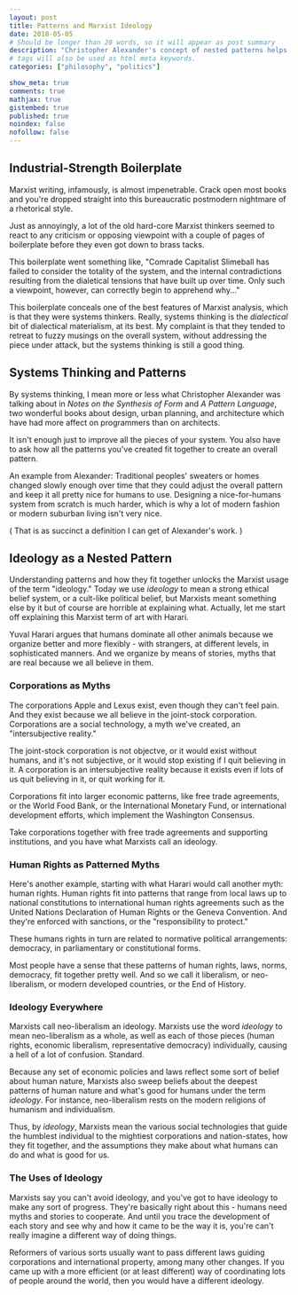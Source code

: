 ```yaml
---
layout: post
title: Patterns and Marxist Ideology
date: 2018-05-05
# Should be longer than 20 words, so it will appear as post summary
description: "Christopher Alexander's concept of nested patterns helps explain how Marxists thought about ideology"
# tags will also be used as html meta keywords.
categories: ["philosophy", "politics"]

show_meta: true
comments: true
mathjax: true
gistembed: true
published: true
noindex: false
nofollow: false
---
```


## Industrial-Strength Boilerplate
Marxist writing, infamously, is almost impenetrable. Crack open most books and
you're dropped straight into this bureaucratic postmodern nightmare of a
rhetorical style.

Just as annoyingly, a lot of the old hard-core Marxist thinkers seemed to react
to any criticism or opposing viewpoint with a couple of pages of boilerplate
before they even got down to brass tacks. 

This boilerplate went something like, "Comrade Capitalist Slimeball has failed
to consider the totality of the system, and the internal contradictions
resulting from the dialetical tensions that have built up over time. Only such a
viewpoint, however, can correctly begin to apprehend why..."

This boilerplate conceals one of the best features of Marxist analysis, which is
that they were systems thinkers. Really, systems thinking is the *dialectical*
bit of dialectical materialism, at its best. My complaint is that they tended to
retreat to fuzzy musings on the overall system, without addressing the piece
under attack, but the systems thinking is still a good thing.

## Systems Thinking and Patterns
By systems thinking, I mean more or less what Christopher Alexander was talking
about in *Notes on the Synthesis of Form* and *A Pattern Language*, two wonderful
books about design, urban planning, and architecture which have had more affect
on programmers than on architects.

It isn't enough just to improve all the pieces of your system. You also have to
ask how all the patterns you've created fit together to create an overall
pattern. 

An example from Alexander: Traditional peoples' sweaters or homes changed slowly
enough over time that they could adjust the overall pattern and keep it all
pretty nice for humans to use. Designing a nice-for-humans system from scratch
is much harder, which is why a lot of modern fashion or modern suburban living
isn't very nice.

( That is as succinct a definition I can get of Alexander's work. )

## Ideology as a Nested Pattern
Understanding patterns and how they fit together unlocks the Marxist usage of
the term "ideology." Today we use *ideology* to mean a strong ethical belief
system, or a cult-like political belief, but Marxists meant something else by it
but of course are horrible at explaining what. Actually, let me start off
explaining this Marxist term of art with Harari. 

Yuval Harari argues that humans dominate all other animals because we organize
better and more flexibly - with strangers, at different levels, in sophisticated
manners. And we organize by means of stories, myths that are real because we all
believe in them.

### Corporations as Myths
The corporations Apple and Lexus exist, even though they can't feel pain. And
they exist because we all believe in the joint-stock corporation. Corporations
are a social technology, a myth we've created, an "intersubjective reality."

The joint-stock corporation is not objectve, or it would exist without
humans, and it's not subjective, or it would stop existing if I quit believing
in it. A corporation is an intersubjective reality because it exists even if
lots of us quit believing in it, or quit working for it.

Corporations fit into larger economic patterns, like free trade agreements, or
the World Food Bank, or the International Monetary Fund, or international
development efforts, which implement the Washington Consensus.

Take corporations together with free trade agreements and supporting
institutions, and you have what Marxists call an ideology.

### Human Rights as Patterned Myths
Here's another example, starting with what Harari would call another myth: human
rights. Human rights fit into patterns that range from local laws up to national
constitutions to international human rights agreements such as the United
Nations Declaration of Human Rights or the Geneva Convention. And they're
enforced with sanctions, or the "responsibility to protect."

These humans rights in turn are related to normative political arrangements:
democracy, in parliamentary or constitutional forms.

Most people have a sense that these patterns of human rights, laws, norms,
democracy, fit together pretty well. And so we call it liberalism, or
neo-liberalism, or modern developed countries, or the End of History.

### Ideology Everywhere
Marxists call neo-liberalism an ideology. Marxists use the word *ideology* to
mean neo-liberalism as a whole, as well as each of those pieces (human rights,
economic liberalism, representative democracy) individually, causing a hell of a
lot of confusion. Standard.

Because any set of economic policies and laws reflect some sort of belief about
human nature, Marxists also sweep beliefs about the deepest patterns of human
nature and what's good for humans under the term *ideology*. For instance,
neo-liberalism rests on the modern religions of humanism and individualism.

Thus, by *ideology*, Marxists mean the various social technologies that guide the
humblest individual to the mightiest corporations and nation-states, how they
fit together, and the assumptions they make about what humans can do and what is
good for us. 

### The Uses of Ideology
Marxists say you can't avoid ideology, and you've got to have ideology to make
any sort of progress. They're basically right about this - humans need myths and
stories to cooperate. And until you trace the development of each story and see
why and how it came to be the way it is, you're can't really imagine a different
way of doing things.

Reformers of various sorts usually want to pass different laws guiding
corporations and international property, among many other changes. If you came
up with a more efficient (or at least different) way of coordinating lots of
people around the world, then you would have a different ideology.


